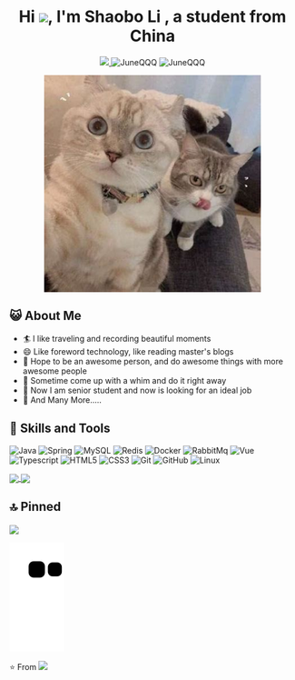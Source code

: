 <h1 align="center">Hi <img src="https://raw.githubusercontent.com/iampavangandhi/iampavangandhi/master/gifs/Hi.gif" width="30px">, I'm Shaobo Li , a student from China</h1>
 <p align="center">
   <a href="https://space.bilibili.com/432154182?spm_id_from=333.1007.0.0">
    <img src="https://img.shields.io/badge/bilibili-伊闪伊-blue">
  </a>
    <img src="https://img.shields.io/badge/email-1243134432@qq.com-blue" alt="JuneQQQ"/>
    <img src="https://komarev.com/ghpvc/?username=JuneQQQ" alt="JuneQQQ" />
</p>
<p align="center">
<img src="assets/OIP-C%20(1).jpeg" alt="OIP-C (1)" align="center"  />
</p>

## 😺 About Me

- 🏄‍ I like traveling and recording beautiful moments
- 😄 Like foreword technology, like reading master's blogs
- 🌟 Hope to be an awesome person, and do awesome things with more awesome people 
- 🌱 Sometime come up with a whim and do it right away
- 🥹 Now I am senior student and now is looking for an ideal job
- 👯 And Many More.....

## 🔨 Skills and  Tools

![Java](https://img.shields.io/badge/-Java-black?style=flat-square&logo=java)
![Spring](https://img.shields.io/badge/-Spring-black?style=flat-square&logo=spring)
![MySQL](https://img.shields.io/badge/-MySQL-black?style=flat-square&logo=mysql)
![Redis](https://img.shields.io/badge/-Redis-black?style=flat-square&logo=redis)
![Docker](https://img.shields.io/badge/-Docker-black?style=flat-square&logo=docker)
![RabbitMq](https://img.shields.io/badge/-RabbitMQ-black?style=flat-square&logo=rabbitmq)
![Vue](https://img.shields.io/badge/-Vue-black?style=flat-square&logo=vue)
![Typescript](https://img.shields.io/badge/-Typescript-black?style=flat-square&logo=typescript)
![HTML5](https://img.shields.io/badge/-HTML5-black?style=flat-square&logo=html5&logoColor=white)
![CSS3](https://img.shields.io/badge/-CSS3-black?style=flat-square&logo=css3)
![Git](https://img.shields.io/badge/-Git-black?style=flat-square&logo=git)
![GitHub](https://img.shields.io/badge/-GitHub-black?style=flat-square&logo=github)
![Linux](https://img.shields.io/badge/-Linux-black?style=flat-square&logo=linux)


[comment]: <> (dark, radical, merko, gruvbox, tokyonight, onedark, cobalt, synthwave, highcontrast, dracula)

<a href="https://github.com/JuneQQQ">
  <img align="center" src="https://github-readme-stats.vercel.app/api?username=JuneQQQ&show_icons=true&theme=onedark" style="width: 48%;height:auto"  />
</a>
<a href="https://github.com/JuneQQQ">
  <img align="center" src="https://github-readme-stats.vercel.app/api/top-langs/?username=JuneQQQ&layout=compact&theme=onedark" style="width: 48%;height:auto" />
</a>


## 🔝 Pinned
<a href="https://github.com/JuneQQQ/vue-shopping">
  <img align="center" src="https://github-readme-stats.vercel.app/api/pin/?username=JuneQQQ&repo=vue-shopping" />
</a>

[comment]: <> (<a href="https://github.com/JuneQQQ/vue-project">)

[comment]: <> (  <img align="center" src="https://github-readme-stats.vercel.app/api/pin/?username=JuneQQQ&repo=vue-project" />)

[comment]: <> (</a>)


![111](https://raw.githubusercontent.com/younger-1/younger-1/output/github-contribution-grid-snake.svg)

⭐️ From <a href="https://github.com/JuneQQQ">
<img src="https://img.shields.io/badge/github-JuneQQQ-blue">
</a>
